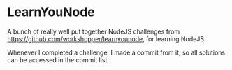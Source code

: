 # LearnYouNode
A bunch of really well put together NodeJS challenges from https://github.com/workshopper/learnyounode, for learning NodeJS.  
  
Whenever I completed a challenge, I made a commit from it, so all solutions can be accessed in the commit list.

